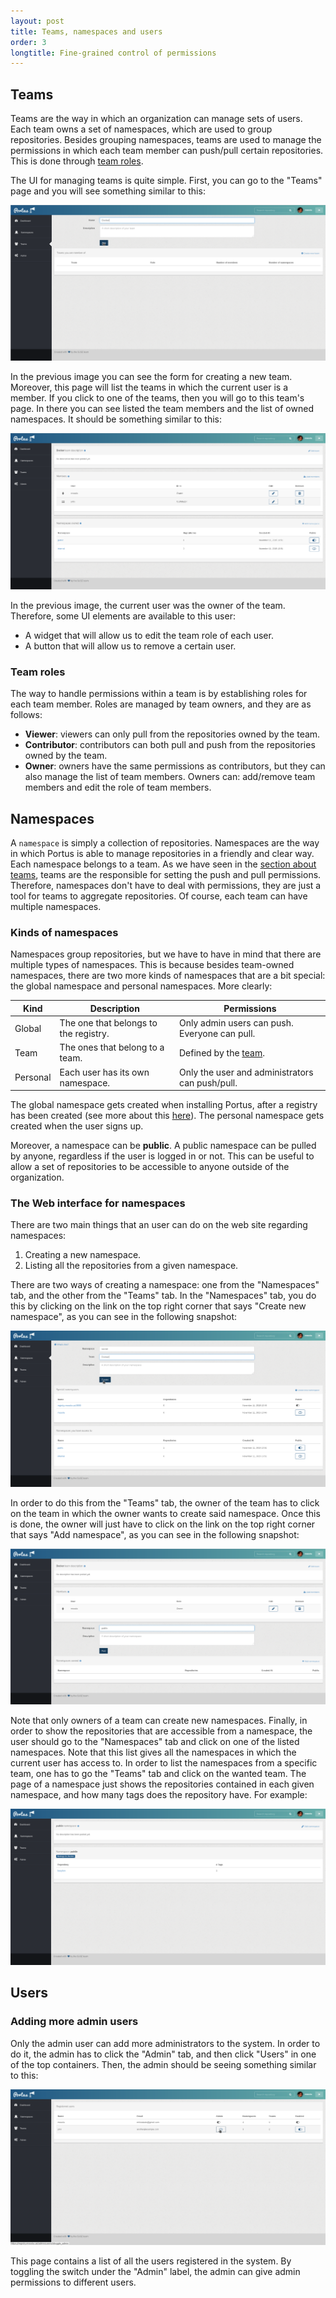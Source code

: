 ```yaml
---
layout: post
title: Teams, namespaces and users
order: 3
longtitle: Fine-grained control of permissions
---
```


## Teams

Teams are the way in which an organization can manage sets of users. Each team
owns a set of namespaces, which are used to group repositories. Besides grouping
namespaces, teams are used to manage the permissions in which each team member
can push/pull certain repositories. This is done through
[team roles](/features/3_teams_namespaces_and_users.html#team-roles).

The UI for managing teams is quite simple. First, you can go to the "Teams"
page and you will see something similar to this:

![Creating a team](/build/images/docs/create-team.png)

In the previous image you can see the form for creating a new team. Moreover,
this page will list the teams in which the current user is a member. If you
click to one of the teams, then you will go to this team's page. In there
you can see listed the team members and the list of owned namespaces. It
should be something similar to this:

![The team page](/build/images/docs/team-show.png)

In the previous image, the current user was the owner of the team. Therefore,
some UI elements are available to this user:

- A widget that will allow us to edit the team role of each user.
- A button that will allow us to remove a certain user.

### Team roles

The way to handle permissions within a team is by establishing roles for each
team member. Roles are managed by team owners, and they are as follows:

- **Viewer**: viewers can only pull from the repositories owned by the team.
- **Contributor**: contributors can both pull and push from the repositories
  owned by the team.
- **Owner**: owners have the same permissions as contributors, but they can
  also manage the list of team members. Owners can: add/remove team members and
  edit the role of team members.

## Namespaces

A `namespace` is simply a collection of repositories. Namespaces are the way in
which Portus is able to manage repositories in a friendly and clear way. Each
namespace belongs to a team. As we have seen in the
[section about teams](/features/3_teams_namespaces_and_users.html#teams), teams
are the responsible for setting the push and pull permissions. Therefore,
namespaces don't have to deal with permissions, they are just a tool for teams
to aggregate repositories. Of course, each team can have multiple namespaces.

### Kinds of namespaces

Namespaces group repositories, but we have to have in mind that there are
multiple types of namespaces. This is because besides team-owned namespaces,
there are two more kinds of namespaces that are a bit special: the global
namespace and personal namespaces. More clearly:

| Kind | Description | Permissions |
|------|-------------|-------------|
| Global | The one that belongs to the registry. | Only admin users can push. Everyone can pull. |
| Team | The ones that belong to a team. | Defined by the [team](/features/3_teams_namespaces_and_users.html#team-roles). |
| Personal | Each user has its own namespace. | Only the user and administrators can push/pull. |

The global namespace gets created when installing Portus, after a registry has
been created (see more about this [here](/docs/Configuring-the-registry.html)).
The personal namespace gets created when the user signs up.

Moreover, a namespace can be **public**. A public namespace can be pulled by
anyone, regardless if the user is logged in or not. This can be useful to allow
a set of repositories to be accessible to anyone outside of the organization.

### The Web interface for namespaces

There are two main things that an user can do on the web site regarding
namespaces:

1. Creating a new namespace.
2. Listing all the repositories from a given namespace.

There are two ways of creating a namespace: one from the "Namespaces" tab,
and the other from the "Teams" tab. In the "Namespaces" tab, you do this
by clicking on the link on the top right corner that says
"Create new namespace", as you can see in the following snapshot:

![Creating a namespace](/build/images/docs/create-namespace2.png)

In order to do this from the "Teams" tab, the owner of the team has to click
on the team in which the owner wants to create said namespace. Once this is
done, the owner will just have to click on the link on the top right corner
that says "Add namespace", as you can see in the following snapshot:

![Creating a namespace from the Team page](/build/images/docs/create-namespace1.png)

Note that only owners of a team can create new namespaces. Finally, in order
to show the repositories that are accessible from a namespace, the user
should go to the "Namespaces" tab and click on one of the listed namespaces.
Note that this list gives all the namespaces in which the current user has
access to. In order to list the namespaces from a specific team, one has to
go the "Teams" tab and click on the wanted team. The page of a namespace
just shows the repositories contained in each given namespace, and how many
tags does the repository have. For example:

![The namespace page](/build/images/docs/namespace-show.png)

## Users

### Adding more admin users

Only the admin user can add more administrators to the system. In order to do
it, the admin has to click the "Admin" tab, and then click "Users" in one of
the top containers. Then, the admin should be seeing something similar to this:

![Adding admin users](/build/images/docs/toggle-admin.png)

This page contains a list of all the users registered in the system. By
toggling the switch under the "Admin" label, the admin can give admin
permissions to different users.
